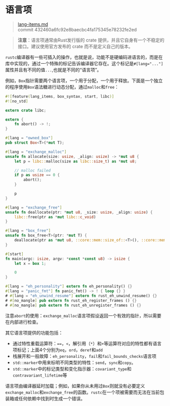 # 语言项

> [lang-items.md](https://github.com/rust-lang/rust/blob/master/src/doc/book/lang-items.md)
> <br>
> commit 432460a6fc92e8baecbc4fa175345e78232fe2ed

> **注意**：语言项通常由Rust发行版的 crate 提供，并且它自身有一个不稳定的接口。建议使用官方发布的 crate 而不是定义自己的版本。

`rustc`编译器有一些可插入的操作，也就是说，功能不是硬编码进语言的，而是在库中实现的，通过一个特殊的标记告诉编译器它存在。这个标记是`#[lang="..."]`属性并且有不同的值`...`,也就是不同的“语言项”。

例如，`Box`指针需要两个语言项，一个用于分配，一个用于释放。下面是一个独立的程序使用`Box`语法糖进行动态分配，通过`malloc`和`free`：

```rust
#![feature(lang_items, box_syntax, start, libc)]
#![no_std]

extern crate libc;

extern {
    fn abort() -> !;
}

#[lang = "owned_box"]
pub struct Box<T>(*mut T);

#[lang = "exchange_malloc"]
unsafe fn allocate(size: usize, _align: usize) -> *mut u8 {
    let p = libc::malloc(size as libc::size_t) as *mut u8;

    // malloc failed
    if p as usize == 0 {
        abort();
    }

    p
}

#[lang = "exchange_free"]
unsafe fn deallocate(ptr: *mut u8, _size: usize, _align: usize) {
    libc::free(ptr as *mut libc::c_void)
}

#[lang = "box_free"]
unsafe fn box_free<T>(ptr: *mut T) {
    deallocate(ptr as *mut u8, ::core::mem::size_of::<T>(), ::core::mem::align_of::<T>());
}

#[start]
fn main(argc: isize, argv: *const *const u8) -> isize {
    let x = box 1;

    0
}

#[lang = "eh_personality"] extern fn eh_personality() {}
#[lang = "panic_fmt"] fn panic_fmt() -> ! { loop {} }
# #[lang = "eh_unwind_resume"] extern fn rust_eh_unwind_resume() {}
# #[no_mangle] pub extern fn rust_eh_register_frames () {}
# #[no_mangle] pub extern fn rust_eh_unregister_frames () {}
```

注意`abort`的使用：`exchange_malloc`语言项假设返回一个有效的指针，所以需要在内部进行检查。

其它语言项提供的功能包括：

* 通过特性重载运算符：`==`，`<`，解引用（`*`）和`+`等运算符对应的特性都有语言项标记；上面4个分别为`eq`，`ord`，`deref`和`add`
* 栈展开和一般故障：`eh_personality`，`fail`和`fail_bounds_checks`语言项
* `std::marker`中用来标明不同类型的特性：`send`，`sync`和`copy`。
* `std::marker`中的标记类型和变化指示器：`covariant_type`和`contravariant_lifetime`等

语言项由编译器延时加载；例如，如果你从未用过`Box`则就没有必要定义`exchange_malloc`和`exchange_free`的函数。`rustc`在一个项被需要而无法在当前包装箱或任何依赖中找到时生成一个错误。
